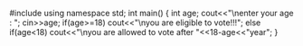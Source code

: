 #include<iostream>
using namespace std;
int main()
{
int age;
cout<<"\nenter your age : ";
cin>>age;
if(age>=18)
cout<<"\nyou are eligible to vote!!!";
else if(age<18)
cout<<"\nyou are allowed to vote after "<<18-age<<"year";
}

